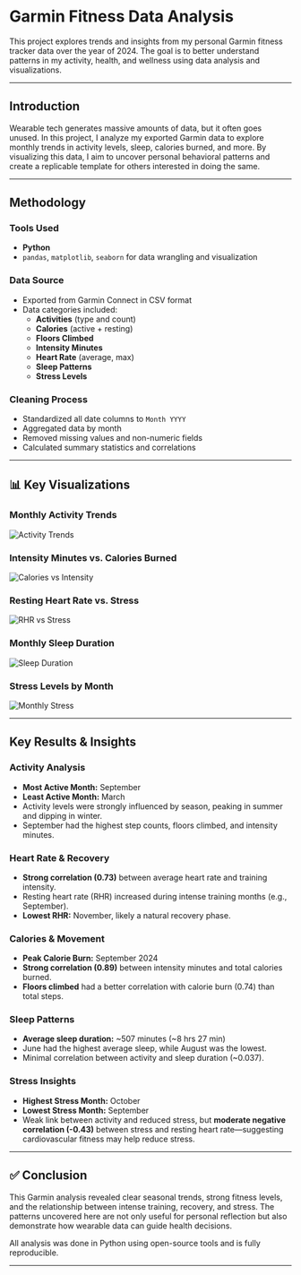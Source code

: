 # Garmin Fitness Data Analysis

This project explores trends and insights from my personal Garmin fitness tracker data over the year of 2024. The goal is to better understand patterns in my activity, health, and wellness using data analysis and visualizations.

---

## Introduction

Wearable tech generates massive amounts of data, but it often goes unused. In this project, I analyze my exported Garmin data to explore monthly trends in activity levels, sleep, calories burned, and more. By visualizing this data, I aim to uncover personal behavioral patterns and create a replicable template for others interested in doing the same.

---

## Methodology

### Tools Used

- **Python**
- `pandas`, `matplotlib`, `seaborn` for data wrangling and visualization

### Data Source

- Exported from Garmin Connect in CSV format
- Data categories included:
  - **Activities** (type and count)
  - **Calories** (active + resting)
  - **Floors Climbed**
  - **Intensity Minutes**
  - **Heart Rate** (average, max)
  - **Sleep Patterns**
  - **Stress Levels**

### Cleaning Process

- Standardized all date columns to `Month YYYY`
- Aggregated data by month
- Removed missing values and non-numeric fields
- Calculated summary statistics and correlations

---

## 📊 Key Visualizations

### Monthly Activity Trends
![Activity Trends](activity_by_month.png)

### Intensity Minutes vs. Calories Burned
![Calories vs Intensity](calories_vs_intensity.png)

### Resting Heart Rate vs. Stress
![RHR vs Stress](resting_heart_rate_vs_stress.png)

### Monthly Sleep Duration
![Sleep Duration](monthly_sleep_minutes.png)

### Stress Levels by Month
![Monthly Stress](monthly_stress_average.png)

---

## Key Results & Insights

### Activity Analysis
- **Most Active Month:** September  
- **Least Active Month:** March  
- Activity levels were strongly influenced by season, peaking in summer and dipping in winter.
- September had the highest step counts, floors climbed, and intensity minutes.

### Heart Rate & Recovery
- **Strong correlation (0.73)** between average heart rate and training intensity.
- Resting heart rate (RHR) increased during intense training months (e.g., September).
- **Lowest RHR:** November, likely a natural recovery phase.

### Calories & Movement
- **Peak Calorie Burn:** September 2024  
- **Strong correlation (0.89)** between intensity minutes and total calories burned.
- **Floors climbed** had a better correlation with calorie burn (0.74) than total steps.

### Sleep Patterns
- **Average sleep duration:** ~507 minutes (~8 hrs 27 min)
- June had the highest average sleep, while August was the lowest.
- Minimal correlation between activity and sleep duration (~0.037).

### Stress Insights
- **Highest Stress Month:** October  
- **Lowest Stress Month:** September  
- Weak link between activity and reduced stress, but **moderate negative correlation (-0.43)** between stress and resting heart rate—suggesting cardiovascular fitness may help reduce stress.

---

## ✅ Conclusion

This Garmin analysis revealed clear seasonal trends, strong fitness levels, and the relationship between intense training, recovery, and stress. The patterns uncovered here are not only useful for personal reflection but also demonstrate how wearable data can guide health decisions.

All analysis was done in Python using open-source tools and is fully reproducible.

---

